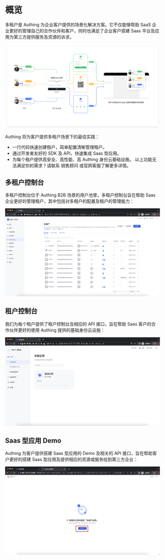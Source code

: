 # 概览

<LastUpdated/>

多租户是 Authing 为企业客户提供的场景化解决方案。它不仅能够帮助 SaaS 企业更好的管理自己的合作伙伴和客户，同时也满足了企业客户搭建 Saas 平台及应用为第三方提供服务及资源的诉求。

<img src="./images/main.png" >

Authing 将为客户提供多租户场景下的最佳实践：
- 一行代码快速创建租户，简单配置清晰管理租户。
- 通过开发者友好的 SDK 及 API，快速集成 Saas 型应用。
- 为每个租户提供高安全、高性能、高 Authing 身份云基础设施。
以上功能无法满足你的需求？请联系 销售顾问 或官网客服了解更多详情。

## 多租户控制台

多租户控制台位于 Authing B2B 场景的用户池里，多租户控制台旨在帮助 Saas 企业更好的管理租户，其中包括对多租户的配置及租户的管理能力：

<img src="./images/multi-tenant-console.png" >

## 租户控制台

我们为每个租户提供了租户控制台及相应的 API 接口，旨在帮助 Saas 客户的合作伙伴更好的使用 Authing 提供的基础身份云设施：

<img src="./images/tenant-console.png" >

## Saas 型应用 Demo

Authing 为客户提供搭建 Saas 型应用的 Demo 及相关的 API 接口，旨在帮助客户更好的搭建 Saas 型应用及提供相应的资源或服务给到第三方企业：

<img src="./images/tenant-app-demo.png" >
